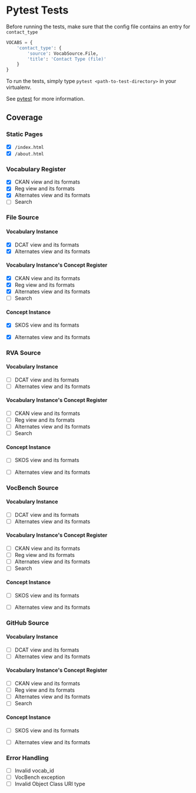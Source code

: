 # Pytest Tests
Before running the tests, make sure that the config file contains an entry for `contact_type`
```python
VOCABS = {
    'contact_type': {
        'source': VocabSource.File,
        'title': 'Contact Type (file)'
    }
}
``` 

To run the tests, simply type `pytest <path-to-test-directory>` in your virtualenv. 

See [pytest](https://docs.pytest.org/en/latest/) for more information.

## Coverage

### Static Pages
- [x] `/index.html`
- [x] `/about.html`

### Vocabulary Register
- [x] CKAN view and its formats
- [x] Reg view and its formats
- [x] Alternates view and its formats
- [ ] Search

### File Source

#### Vocabulary Instance
- [x] DCAT view and its formats
- [x] Alternates view and its formats

#### Vocabulary Instance's Concept Register
- [x] CKAN view and its formats
- [x] Reg view and its formats
- [x] Alternates view and its formats
- [ ] Search

#### Concept Instance
- [x] SKOS view and its formats
- [x] Alternates view and its formats


### RVA Source

#### Vocabulary Instance
- [ ] DCAT view and its formats
- [ ] Alternates view and its formats

#### Vocabulary Instance's Concept Register
- [ ] CKAN view and its formats
- [ ] Reg view and its formats
- [ ] Alternates view and its formats
- [ ] Search

#### Concept Instance
- [ ] SKOS view and its formats
- [ ] Alternates view and its formats


### VocBench Source

#### Vocabulary Instance
- [ ] DCAT view and its formats
- [ ] Alternates view and its formats

#### Vocabulary Instance's Concept Register
- [ ] CKAN view and its formats
- [ ] Reg view and its formats
- [ ] Alternates view and its formats
- [ ] Search

#### Concept Instance
- [ ] SKOS view and its formats
- [ ] Alternates view and its formats


### GitHub Source

#### Vocabulary Instance
- [ ] DCAT view and its formats
- [ ] Alternates view and its formats

#### Vocabulary Instance's Concept Register
- [ ] CKAN view and its formats
- [ ] Reg view and its formats
- [ ] Alternates view and its formats
- [ ] Search

#### Concept Instance
- [ ] SKOS view and its formats
- [ ] Alternates view and its formats


### Error Handling
- [ ] Invalid vocab_id
- [ ] VocBench exception
- [ ] Invalid Object Class URI type